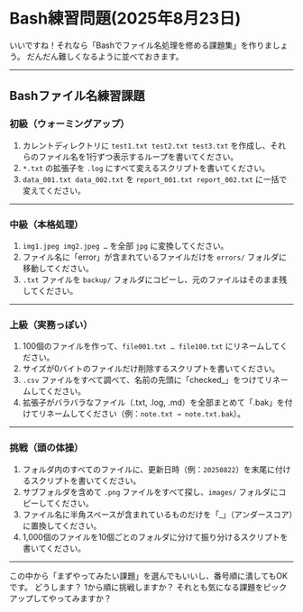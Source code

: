 # Bash練習問題(2025年8月23日)

いいですね！それなら「Bashでファイル名処理を修める課題集」を作りましょう。
だんだん難しくなるように並べておきます。

---

## Bashファイル名練習課題

### 初級（ウォーミングアップ）

1. カレントディレクトリに `test1.txt test2.txt test3.txt` を作成し、それらのファイル名を1行ずつ表示するループを書いてください。
2. `*.txt` の拡張子を `.log` にすべて変えるスクリプトを書いてください。
3. `data_001.txt data_002.txt` を `report_001.txt report_002.txt` に一括で変えてください。

---

### 中級（本格処理）

1. `img1.jpeg img2.jpeg …` を全部 `jpg` に変換してください。
2. ファイル名に「error」が含まれているファイルだけを `errors/` フォルダに移動してください。
3. `.txt` ファイルを `backup/` フォルダにコピーし、元のファイルはそのまま残してください。

---

### 上級（実務っぽい）

1. 100個のファイルを作って、`file001.txt … file100.txt` にリネームしてください。
2. サイズが0バイトのファイルだけ削除するスクリプトを書いてください。
3. `.csv` ファイルをすべて調べて、名前の先頭に「checked\_」をつけてリネームしてください。
4. 拡張子がバラバラなファイル（.txt, .log, .md）を全部まとめて「.bak」を付けてリネームしてください（例：`note.txt → note.txt.bak`）。

---

### 挑戦（頭の体操）

1. フォルダ内のすべてのファイルに、更新日時（例：`20250822`）を末尾に付けるスクリプトを書いてください。
2. サブフォルダを含めて `.png` ファイルをすべて探し、`images/` フォルダにコピーしてください。
3. ファイル名に半角スペースが含まれているものだけを「\_」（アンダースコア）に置換してください。
4. 1,000個のファイルを10個ごとのフォルダに分けて振り分けるスクリプトを書いてください。

---

この中から「まずやってみたい課題」を選んでもいいし、番号順に潰してもOKです。
どうします？ 1から順に挑戦しますか？ それとも気になる課題をピックアップしてやってみますか？
